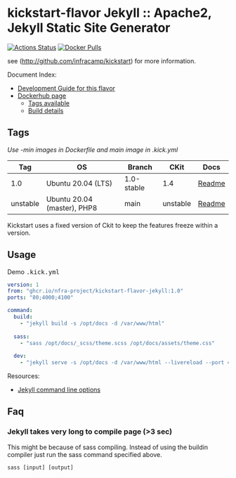 
# kickstart-flavor Jekyll :: Apache2, Jekyll Static Site Generator

[![Actions Status](https://github.com/nfra-project/kickstart-flavor-jekyll/workflows/test/badge.svg)](https://github.com/nfra-project/kickstart-flavor-jekyll/actions)
[![Docker Pulls](https://img.shields.io/docker/pulls/nfra/kickstart-flavor-jekyll.svg)](https://github.com/nfra-project/kickstart-flavor-jekyll)

see (http://github.com/infracamp/kickstart) for more information.

Document Index:

- [Development Guide for this flavor](DEVELOPMENT.md)
- [Dockerhub page](https://hub.docker.com/r/nfra/kickstart-flavor-jekyll/)
    - [Tags available](https://hub.docker.com/r/nfra/kickstart-flavor-jekyll/tags/)
    - [Build details](https://hub.docker.com/r/nfra/kickstart-flavor-jekyll/builds/)


## Tags

*Use -min images in Dockerfile and main image in .kick.yml*

| Tag         | OS                            | Branch     | CKit | Docs |
|-------------|-------------------------------|------------|------|------|
| 1.0         | Ubuntu 20.04 (LTS)            | 1.0-stable | 1.4  | [Readme](https://github.com/nfra-project/kickstart-flavor-jekyll/tree/1.0-stable) |
| unstable    | Ubuntu 20.04 (master), PHP8   | main     | unstable  | [Readme](https://github.com/nfra-project/kickstart-flavor-jekyll/) |

Kickstart uses a fixed version of Ckit to keep the features freeze within
a version.

## Usage

Demo <kbd>.kick.yml</kbd>

```yaml
version: 1
from: "ghcr.io/nfra-project/kickstart-flavor-jekyll:1.0"
ports: "80;4000;4100"

command:
  build:
    - "jekyll build -s /opt/docs -d /var/www/html"
  
  sass:
    - "sass /opt/docs/_scss/theme.scss /opt/docs/assets/theme.css"
  
  dev:
    - "jekyll serve -s /opt/docs -d /var/www/html --livereload --port 4000 --livereload-port 4100 --host 0.0.0.0"
```

Resources:
- [Jekyll command line options](https://jekyllrb.com/docs/configuration/options/)


## Faq

### Jekyll takes very long to compile page (>3 sec)

This might be because of sass compiling. Instead of using the buildin compiler
just run the sass command specified above.

```
sass [input] [output]
```